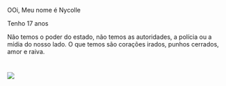 OOi, Meu nome é Nycolle

Tenho 17 anos

Não temos o poder do estado, não temos as autoridades, a polícia ou a mídia do nosso lado.
O que temos são corações irados, punhos cerrados, amor e raiva.
# ![](https://media1.tenor.com/m/JWv5xOZxddUAAAAC/spiderverse-spiderpunk.gif)

